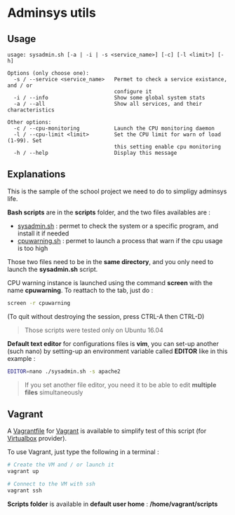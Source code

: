 # Adminsys utils

## Usage

```
usage: sysadmin.sh [-a | -i | -s <service_name>] [-c] [-l <limit>] [-h]

Options (only choose one):
  -s / --service <service_name>   Permet to check a service existance, and / or
                                  configure it
  -i / --info                     Show some global system stats
  -a / --all                      Show all services, and their characteristics

Other options:
  -c / --cpu-monitoring           Launch the CPU monitoring daemon
  -l / --cpu-limit <limit>        Set the CPU limit for warn of load (1-99). Set
                                  this setting enable cpu monitoring
  -h / --help                     Display this message
```

## Explanations

This is the sample of the school project we need to do to simpligy adminsys life.

**Bash scripts** are in the **scripts** folder, and the two files availables are :
- [sysadmin.sh](scripts/sysadmin.sh) : permet to check the system or a specific program, and install it if needed
- [cpuwarning.sh](scripts/cpuwarning.sh) : permet to launch a process that warn if the cpu usage is too high

Those two files need to be in the **same directory**, and you only need to launch the **sysadmin.sh** script.

CPU warning instance is launched using the command **screen** with the name **cpuwarning**. To reattach to the tab, just do :

```bash
screen -r cpuwarning

```
(To quit without destroying the session, press CTRL-A then CTRL-D)

> Those scripts were tested only on Ubuntu 16.04

**Default text editor** for configurations files is **vim**, you can set-up another (such nano) by setting-up an environment variable called **EDITOR** like in this example :

```bash
EDITOR=nano ./sysadmin.sh -s apache2
```

> If you set another file editor, you need it to be able to edit **multiple files** simultaneously

## Vagrant

A [Vagrantfile](Vagrantfile) for [Vagrant](https://www.vagrantup.com) is available to simplify test of this script (for [Virtualbox](https://www.virtualbox.org/) provider).

To use Vagrant, just type the following in a terminal :

```bash
# Create the VM and / or launch it
vagrant up

# Connect to the VM with ssh
vagrant ssh
```

**Scripts folder** is available in **default user home** : **/home/vagrant/scripts**
